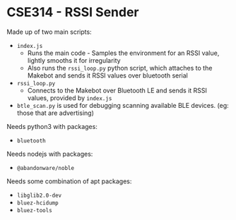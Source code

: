 # CSE314 - RSSI Sender

Made up of two main scripts:
* `index.js`
    * Runs the main code - Samples the environment for an RSSI value, lightly smooths it for irregularity
    * Also runs the `rssi_loop.py` python script, which attaches to the Makebot and sends it RSSI values over bluetooth serial
* `rssi_loop.py`
    * Connects to the Makebot over Bluetooth LE and sends it RSSI values, provided by `index.js`
* `btle_scan.py` is used for debugging scanning available BLE devices. (eg: those that are advertising)

Needs python3 with packages:
* `bluetooth`

Needs nodejs with packages:
* `@abandonware/noble`

Needs some combination of apt packages:
* `libglib2.0-dev`
* `bluez-hcidump`
* `bluez-tools`
